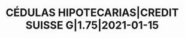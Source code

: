---
layout: asset
title: CÉDULAS HIPOTECARIAS|CREDIT SUISSE G|1.75|2021-01-15
isin: XS1015884833
---